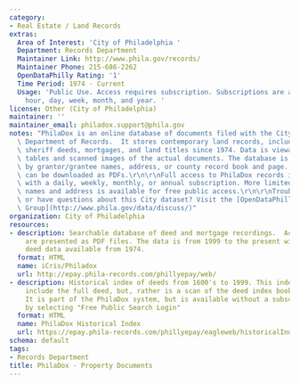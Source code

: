 ```yaml
---
category:
- Real Estate / Land Records
extras:
  Area of Interest: 'City of Philadelphia '
  Department: Records Department
  Maintainer Link: http://www.phila.gov/records/
  Maintainer Phone: 215-686-2262
  OpenDataPhilly Rating: '1'
  Time Period: 1974 - Current
  Usage: 'Public Use. Access requires subscription. Subscriptions are available per
    hour, day, week, month, and year. '
license: Other (City of Philadelphia)
maintainer: ''
maintainer_email: philadox.support@phila.gov
notes: "PhilaDox is an online database of documents filed with the City of Philadelphia\
  \ Department of Records.  It stores contemporary land records, including deeds,\
  \ sheriff deeds, mortgages, and land titles since 1974. Data is viewable as lists,\
  \ tables and scanned images of the actual documents. The database is searchable\
  \ by grantor/grantee names, address, or county record book and page.  Scanned documents\
  \ can be downloaded as PDFs.\r\n\r\nFull access to PhilaDox records is available\
  \ with a daily, weekly, monthly, or annual subscription. More limited search for\
  \ names and address is available for free public access.\r\n\r\nTrouble downloading\
  \ or have questions about this City dataset? Visit the [OpenDataPhilly Discussion\
  \ Group](http://www.phila.gov/data/discuss/)"
organization: City of Philadelphia
resources:
- description: Searchable database of deed and mortgage recordings.  Actual deeds
    are presented as PDF files. The data is from 1999 to the present with some limited
    deed data available from 1974.
  format: HTML
  name: iCris/Philadox
  url: http://epay.phila-records.com/phillyepay/web/
- description: Historical index of deeds from 1600's to 1999. This index does not
    include the full deed, but, rather is a scan of the deed index books and pages.
    It is part of the PhilaDox system, but is available without a subscription fee
    by selecting "Free Public Search Login"
  format: HTML
  name: PhilaDox Historical Index
  url: https://epay.phila-records.com/phillyepay/eagleweb/historicalIndex.jsp
schema: default
tags:
- Records Department
title: PhilaDox - Property Documents
---
```

